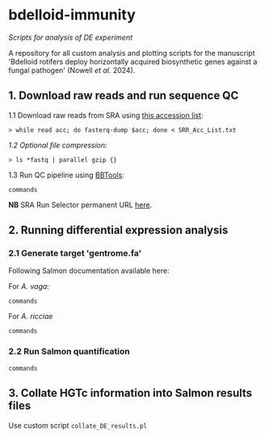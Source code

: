 # bdelloid-immunity
_Scripts for analysis of DE experiment_

A repository for all custom analysis and plotting scripts for the manuscript 'Bdelloid rotifers deploy horizontally acquired biosynthetic genes against a fungal pathogen' (Nowell _et al._ 2024).

## 1. Download raw reads and run sequence QC

1.1 Download raw reads from SRA using [this accession list](SRR_Acc_List.txt):
```
> while read acc; do fasterq-dump $acc; done < SRR_Acc_List.txt
```

_1.2 Optional file compression:_
```
> ls *fastq | parallel gzip {}
```

1.3 Run QC pipeline using [BBTools](https://jgi.doe.gov/data-and-tools/software-tools/bbtools/bb-tools-user-guide/):
```
commands
```

**NB** SRA Run Selector permanent URL [here](https://www.ncbi.nlm.nih.gov/Traces/study/?query_key=3&WebEnv=MCID_664cb51e8626ff46afab21f6&o=acc_s%3Aa&s=ERR4469891,ERR4469902,ERR4469903,ERR4469904,ERR4469905,ERR4469906,ERR4469907,ERR4469908,ERR4471099,ERR4471100,ERR4471101,ERR4471102,ERR4471104,ERR4471105,ERR4471106,ERR4471107,ERR4471108,ERR4471109,ERR4471110,ERR4471111,ERR4471113,ERR4471114,ERR4471115,ERR4471116#).

## 2. Running differential expression analysis

### 2.1 Generate target 'gentrome.fa'

Following Salmon documentation available here: 

For _A. vaga_:
```
commands
```

For _A. ricciae_
```
commands
```

### 2.2 Run Salmon quantification

```
commands
```

## 3. Collate HGTc information into Salmon results files

Use custom script `collate_DE_results.pl` 

